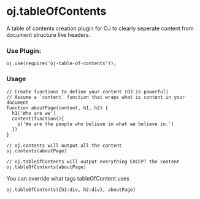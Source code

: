 oj.tableOfContents
===========

A table of contents creation plugin for OJ to clearly seperate content from document structure like headers.

### Use Plugin:

    oj.use(require('oj-table-of-contents'));

### Usage

    // Create functions to define your content (OJ is powerful)
    // Assume a `content` function that wraps what is content in your document
    function aboutPage(content, h1, h2) {
      h1('Who are we')
      content(function(){
        p('We are the people who believe in what we believe in.')
      })
    }

    // oj.contents will output all the content
    oj.contents(aboutPage)

    // oj.tableOfContents will output everything EXCEPT the content
    oj.tableOfContents(aboutPage)

You can override what tags tableOfContent uses

    oj.tableOfContents({h1:div, h2:div}, aboutPage)




